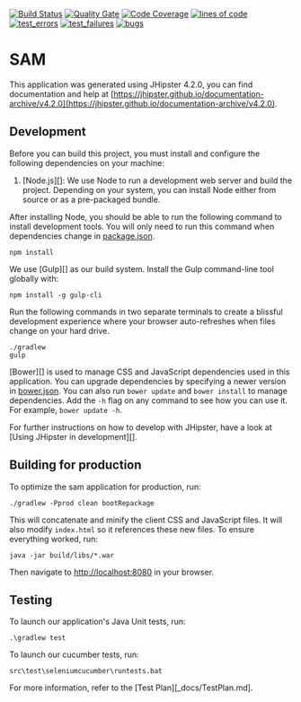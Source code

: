 [![Build Status](https://eynorey.visualstudio.com/_apis/public/build/definitions/a5593139-cad8-4cc9-bb8c-b0b77cda90b0/9/badge)](https://eynorey.visualstudio.com/SAM%20-%20Smartify%20The%20World/_build/index?context=allDefinitions&path=%5C&definitionId=9&_a=completed)
[![Quality Gate](http://193.196.7.25/api/badges/gate?key=io.bookster:bookster-2)](https://sonarcloud.io/dashboard?id=sam_new)
[![Code Coverage](https://sonarcloud.io/api/badges/measure?key=sam_new&metric=coverage)](https://sonarcloud.io/dashboard?id=sam_new)
[![lines of code](https://sonarcloud.io/api/badges/measure?key=sam_new&metric=lines)](https://sonarcloud.io/dashboard?id=sam_new)
[![test_errors](https://sonarcloud.io/api/badges/measure?key=sam_new&metric=test_errors)](https://sonarcloud.io/dashboard?id=sam_new)
[![test_failures](https://sonarcloud.io/api/badges/measure?key=sam_new&metric=test_failures)](https://sonarcloud.io/dashboard?id=sam_new)
[![bugs](https://sonarcloud.io/api/badges/measure?key=sam_new&metric=bugs)](https://sonarcloud.io/dashboard?id=sam_new)


# SAM
This application was generated using JHipster 4.2.0, you can find documentation and help at [https://jhipster.github.io/documentation-archive/v4.2.0](https://jhipster.github.io/documentation-archive/v4.2.0).

## Development

Before you can build this project, you must install and configure the following dependencies on your machine:

1. [Node.js][]: We use Node to run a development web server and build the project.
   Depending on your system, you can install Node either from source or as a pre-packaged bundle.

After installing Node, you should be able to run the following command to install development tools.
You will only need to run this command when dependencies change in [package.json](package.json).

    npm install

We use [Gulp][] as our build system. Install the Gulp command-line tool globally with:

    npm install -g gulp-cli

Run the following commands in two separate terminals to create a blissful development experience where your browser
auto-refreshes when files change on your hard drive.

    ./gradlew
    gulp

[Bower][] is used to manage CSS and JavaScript dependencies used in this application. You can upgrade dependencies by
specifying a newer version in [bower.json](bower.json). You can also run `bower update` and `bower install` to manage dependencies.
Add the `-h` flag on any command to see how you can use it. For example, `bower update -h`.

For further instructions on how to develop with JHipster, have a look at [Using JHipster in development][].


## Building for production

To optimize the sam application for production, run:

    ./gradlew -Pprod clean bootRepackage

This will concatenate and minify the client CSS and JavaScript files. It will also modify `index.html` so it references these new files.
To ensure everything worked, run:

    java -jar build/libs/*.war

Then navigate to [http://localhost:8080](http://localhost:8080) in your browser.

## Testing

To launch our application's Java Unit tests, run:

    .\gradlew test

To launch our cucumber tests, run:

    src\test\seleniumcucumber\runtests.bat

For more information, refer to the [Test Plan][_docs/TestPlan.md].